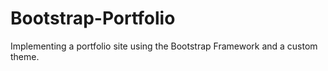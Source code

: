 # Bootstrap-Portfolio
Implementing a portfolio site using the Bootstrap Framework and a custom theme.

